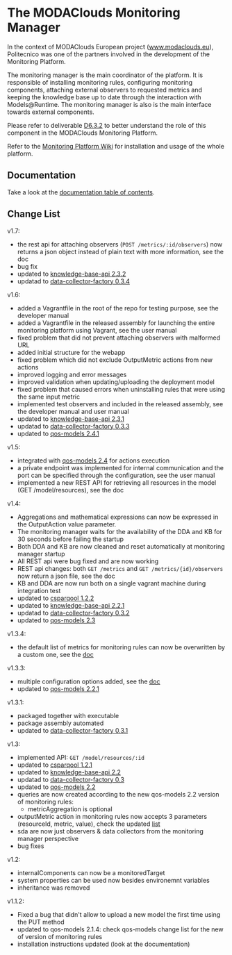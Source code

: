 The MODAClouds Monitoring Manager
=============================

In the context of MODAClouds European project (www.modaclouds.eu), Politecnico was
one of the partners involved in the development of the Monitoring Platform.

The monitoring manager is the main coordinator of the platform. 
It is responsible of installing monitoring rules, configuring monitoring components,
 attaching external observers to requested metrics and keeping the knowledge 
 base up to date through the interaction with Models@Runtime. The monitoring manager is also 
 is the main interface towards external components.

Please refer to deliverable [D6.3.2](http://www.modaclouds.eu/publications/public-deliverables/) 
to better understand the role of this component in the MODAClouds Monitoring Platform.

Refer to the [Monitoring Platform Wiki](https://github.com/deib-polimi/modaclouds-monitoring-manager/wiki) for installation and usage of the whole platform.

## Documentation

Take a look at the [documentation table of contents](doc/TOC.md).

## Change List

v1.7:
* the rest api for attaching observers (`POST /metrics/:id/observers`) now returns a json object instead of plain text with more information, see the doc
* bug fix
* updated to [knowledge-base-api 2.3.2](https://github.com/deib-polimi/modaclouds-knowledge-base-api/releases/tag/v2.3.2)
* updatad to [data-collector-factory 0.3.4](https://github.com/deib-polimi/modaclouds-data-collector-factory/releases/tag/v0.3.4)

v1.6:
* added a Vagrantfile in the root of the repo for testing purpose, see the developer manual
* added a Vagrantfile in the released assembly for launching the entire monitoring platform using Vagrant, see the user manual
* fixed problem that did not prevent attaching observers with malformed URL
* added initial structure for the webapp
* fixed problem which did not exclude OutputMetric actions from new actions
* improved logging and error messages
* improved validation when updating/uploading the deployment model
* fixed problem that caused errors when uninstalling rules that were using the same input metric
* implemented test observers and included in the released assembly, see the developer manual and user manual
* updated to [knowledge-base-api 2.3.1](https://github.com/deib-polimi/modaclouds-knowledge-base-api/releases/tag/v2.3.1)
* updatad to [data-collector-factory 0.3.3](https://github.com/deib-polimi/modaclouds-data-collector-factory/releases/tag/v0.3.3)
* updated to [qos-models 2.4.1](https://github.com/deib-polimi/modaclouds-qos-models/releases/tag/v2.4.1)

v1.5:
* integrated with [qos-models 2.4](https://github.com/deib-polimi/modaclouds-qos-models/releases/tag/v2.4) for actions execution
* a private endpoint was implemented for internal communication and the port can be specified through the configuration, see the user manual
* implemented a new REST API for retrieving all resources in the model (GET /model/resources), see the doc 

v1.4:
* Aggregations and mathematical expressions can now be expressed in the OutputAction value parameter.
* The monitoring manager waits for the availability of the DDA and KB for 30 seconds before failing the startup 
* Both DDA and KB are now cleaned and reset automatically at monitoring manager startup
* All REST api were bug fixed and are now working
* REST api changes: both `GET /metrics` and `GET /metrics/{id}/observers` now return a json file, see the doc
* KB and DDA are now run both on a single vagrant machine during integration test
* updated to [csparqool 1.2.2](https://github.com/deib-polimi/csparqool/releases/tag/v1.2.2)
* updated to [knowledge-base-api 2.2.1](https://github.com/deib-polimi/modaclouds-knowledge-base-api/releases/tag/v2.2.1)
* updatad to [data-collector-factory 0.3.2](https://github.com/deib-polimi/modaclouds-data-collector-factory/releases/tag/v0.3.2)
* updated to [qos-models 2.3](https://github.com/deib-polimi/modaclouds-qos-models/releases/tag/v2.3)

v1.3.4:
* the default list of metrics for monitoring rules can now be overwritten by a custom one, see the [doc](https://github.com/deib-polimi/modaclouds-monitoring-manager/blob/master/doc/user-manual.md#usage)

v1.3.3:
* multiple configuration options added, see the [doc](https://github.com/deib-polimi/modaclouds-monitoring-manager/blob/master/doc/user-manual.md#usage)
* updated to [qos-models 2.2.1](https://github.com/deib-polimi/modaclouds-qos-models/releases/tag/v2.2.1)

v1.3.1:
* packaged together with executable
* package assembly automated
* updated to [data-collector-factory 0.3.1](https://github.com/deib-polimi/modaclouds-data-collector-factory/releases/tag/v0.3.1)

v1.3:
* implemented API: `GET /model/resources/:id`
* updated to [csparqool 1.2.1](https://github.com/deib-polimi/csparqool/releases/tag/v1.2.1)
* updated to [knowledge-base-api 2.2](https://github.com/deib-polimi/modaclouds-knowledge-base-api/releases/tag/v2.2)
* updatad to [data-collector-factory 0.3](https://github.com/deib-polimi/modaclouds-data-collector-factory/releases/tag/v0.3)
* updated to [qos-models 2.2](https://github.com/deib-polimi/modaclouds-qos-models/releases/tag/v2.2)
* queries are now created according to the new qos-models 2.2 version of monitoring rules:
  * metricAggregation is optional
* outputMetric action in monitoring rules now accepts 3 parameters (resourceId, metric, value), check the updated [list](https://github.com/deib-polimi/modaclouds-qos-models/blob/master/src/main/resources/monitoring_actions.xml)
* sda are now just observers & data collectors from the monitoring manager perspective
* bug fixes

v1.2:
* internalComponents can now be a monitoredTarget
* system properties can be used now besides environemnt variables
* inheritance was removed

v1.1.2:

* Fixed a bug that didn't allow to upload a new model the first time using the PUT method
* updated to qos-models 2.1.4: check qos-models change list for the new of version of monitoring rules
* installation instructions updated (look at the documentation)
